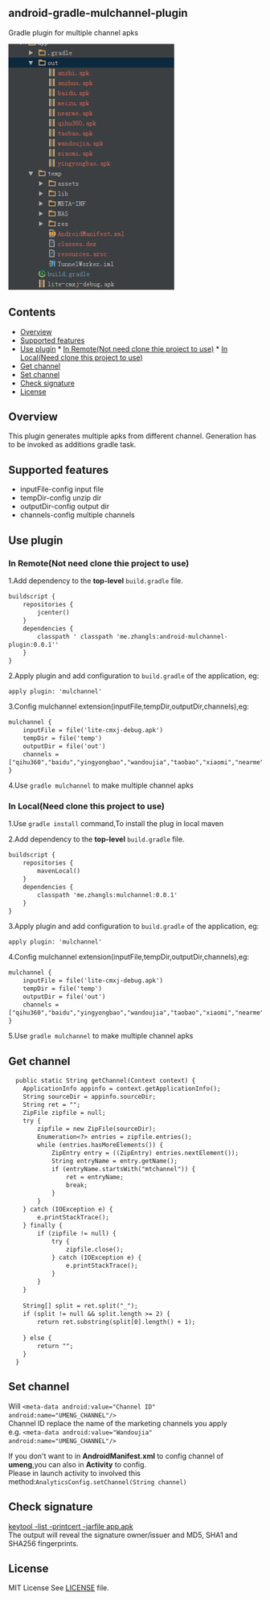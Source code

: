 ## android-gradle-mulchannel-plugin

Gradle plugin for multiple channel apks

![demo](art/demo.png "dd")

## Contents
 * [Overview](#over_view )
 * [Supported features](#support_features)
 * [Use plugin](#use_plugin)
       * [In Remote(Not need clone thie project to use)](#in_remote)
       * [In Local(Need clone this project to use)](#in_local)
 * [Get channel](#get_channel)
 * [Set channel](#set_channel)
 * [Check signature](#check_signature)
 * [License](#license)


## <a id="over_view"></a>Overview

This plugin generates multiple apks from different channel.
Generation has to be invoked as additions gradle task.

## <a id="support_features"/>Supported features

 * inputFile-config input file
 * tempDir-config unzip dir
 * outputDir-config output dir
 * channels-config multiple channels

## <a id="use_plugin"/>Use plugin
### <a id="in_remote"/>In Remote(Not need clone thie project to use)
1.Add dependency to the __top-level__ `build.gradle` file.
    
    buildscript {
        repositories {
            jcenter()
        }
        dependencies {
            classpath ' classpath 'me.zhangls:android-mulchannel-plugin:0.0.1''
        }
    }
2.Apply plugin and add configuration to `build.gradle` of the application, eg:

    apply plugin: 'mulchannel'
    
3.Config mulchannel extension(inputFile,tempDir,outputDir,channels),eg:

    mulchannel {
        inputFile = file('lite-cmxj-debug.apk')
        tempDir = file('temp')
        outputDir = file('out')
        channels = ["qihu360","baidu","yingyongbao","wandoujia","taobao","xiaomi","nearme","anzhuo","anzhi","meizu"]
    }

4.Use `gradle mulchannel` to make multiple channel apks
### <a id="in_local"/>In Local(Need clone this project to use)

1.Use `gradle install` command,To install the plug in local maven

2.Add dependency to the __top-level__ `build.gradle` file.
    
    buildscript {
        repositories {
            mavenLocal()
        }
        dependencies {
            classpath 'me.zhangls:mulchannel:0.0.1'
        }
    }

3.Apply plugin and add configuration to `build.gradle` of the application, eg:

    apply plugin: 'mulchannel'

4.Config mulchannel extension(inputFile,tempDir,outputDir,channels),eg:

    mulchannel {
        inputFile = file('lite-cmxj-debug.apk')
        tempDir = file('temp')
        outputDir = file('out')
        channels = ["qihu360","baidu","yingyongbao","wandoujia","taobao","xiaomi","nearme","anzhuo","anzhi","meizu"]
    }

5.Use `gradle mulchannel` to make multiple channel apks

## <a id="get_channel"/>Get channel

      public static String getChannel(Context context) {
        ApplicationInfo appinfo = context.getApplicationInfo();
        String sourceDir = appinfo.sourceDir;
        String ret = "";
        ZipFile zipfile = null;
        try {
            zipfile = new ZipFile(sourceDir);
            Enumeration<?> entries = zipfile.entries();
            while (entries.hasMoreElements()) {
                ZipEntry entry = ((ZipEntry) entries.nextElement());
                String entryName = entry.getName();
                if (entryName.startsWith("mtchannel")) {
                    ret = entryName;
                    break;
                }
            }
        } catch (IOException e) {
            e.printStackTrace();
        } finally {
            if (zipfile != null) {
                try {
                    zipfile.close();
                } catch (IOException e) {
                    e.printStackTrace();
                }
            }
        }

        String[] split = ret.split("_");
        if (split != null && split.length >= 2) {
            return ret.substring(split[0].length() + 1);

        } else {
            return "";
        }
      }

## <a id="set_channel"/>Set channel

   Will `<meta-data android:value="Channel ID" android:name="UMENG_CHANNEL"/>`<br>
   Channel ID replace the name of the marketing channels you apply<br>
   e.g. `<meta-data android:value="Wandoujia" android:name="UMENG_CHANNEL"/>`<br>
    
   If you don't want to in __AndroidManifest.xml__ to config channel of __umeng__,you can also in __Activity__ to config.<br>
   Please in launch activity to involved this method:`AnalyticsConfig.setChannel(String channel)`

## <a id="check_signature"/>Check signature
   
   [keytool -list -printcert -jarfile app.apk](http://stackoverflow.com/questions/11331469/how-to-find-out-which-key-was-used-to-sign-an-app)<br>
   The output will reveal the signature owner/issuer and MD5, SHA1 and SHA256 fingerprints.
    

## <a id="license"/>License

   MIT License
   See [LICENSE](https://github.com/ihrthk/android-gradle-mulchannel-plugin/blob/master/LICENSE) file.
